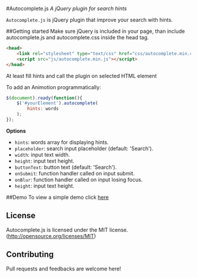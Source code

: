 #Autocomplete.js
*A jQuery plugin for search hints*

`Autocomplete.js` is jQuery plugin that improve your search with hints.

##Getting started
Make sure jQuery is included in your page, than include autocomplete.js and autocomplete.css inside the head tag.

```html
<head>
	<link rel="stylesheet" type="text/css" href="css/autocomplete.min.css"/>
	<script src="js/autocomplete.min.js"></script>
</head>
```

At least fill hints and call the plugin on selected HTML element

To add an Animotion programmatically:
```javascript
$(document).ready(function(){
	$('#yourElement').autocomplete(
		hints: words
	);
});
```

**Options** 

- `hints`: words array for displaying hints.
- `placeholder`: search input placeholder (default: 'Search').
- `width`: input text width.
- `height`: input text height.
- `buttonText`: button text (default: 'Search').
- `onSubmit`: function handler called on input submit.
- `onBlur`: function handler called on input losing focus.
- `height`: input text height.


##Demo
To view a simple demo click [here](http://lorecioni.github.io/autocomplete.js)

## License
Autocomplete.js is licensed under the MIT license. (http://opensource.org/licenses/MIT)

## Contributing
Pull requests and feedbacks are welcome here!
